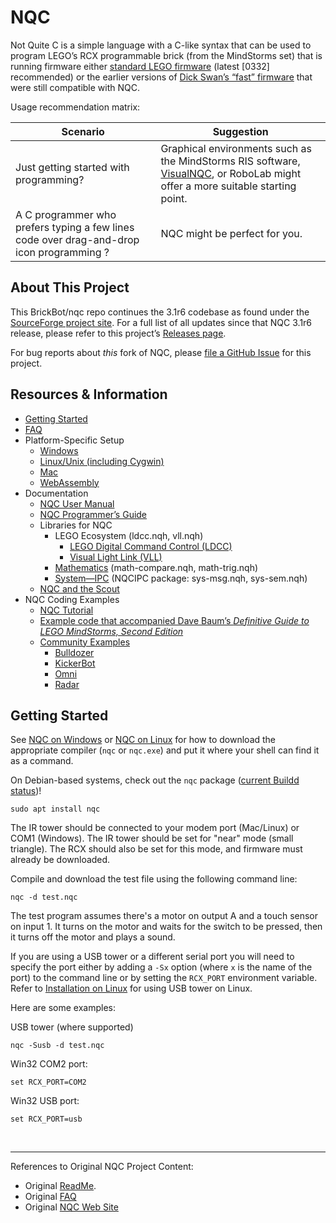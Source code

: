 NQC
===
Not Quite C is a simple language with a C-like syntax that can be used to program
LEGO’s RCX programmable brick (from the MindStorms set) that is running
firmware either [standard LEGO firmware](https://github.com/BrickBot/Archive/releases/tag/LEGO) (latest [0332] recommended)
or the earlier versions of [Dick Swan’s “fast” firmware](https://github.com/BrickBot/RobotC/releases/tag/Firmware)
that were still compatible with NQC.

Usage recommendation matrix:

| Scenario | Suggestion |
| -------- | ---------- |
| Just getting started with programming? | Graphical environments such as the MindStorms RIS software, [VisualNQC](https://github.com/BrickBot/VisualNQC), or RoboLab might offer a more suitable starting point. |
| A C programmer who prefers typing a few lines code over drag-and-drop icon programming ? | NQC might be perfect for you. |


About This Project
------------------
This BrickBot/nqc repo continues the 3.1r6 codebase as found under the
[SourceForge project site](http://bricxcc.sourceforge.net/nqc/).  For a
full list of all updates since that NQC 3.1r6 release, please refer to
this project’s [Releases page](https://github.com/BrickBot/nqc/releases).

For bug reports about _this_ fork of NQC, please
[file a GitHub Issue](https://github.com/BrickBot/nqc/issues) for this project.


Resources & Information
-----------------------
* [Getting Started](#getting-started)
* [FAQ](FAQ.md)
* Platform-Specific Setup
  + [Windows](PLATFORM-Windows.md)
  + [Linux/Unix (including Cygwin)](PLATFORM-Linux.md)
  + [Mac](PLATFORM-Mac.md)
  + [WebAssembly](PLATFORM-WebAssembly.md)
* Documentation
  + [NQC User Manual](NQC_User_Manual.pdf)
  + [NQC Programmer’s Guide](NQC_Programmers_Guide.pdf)
  + Libraries for NQC
    - LEGO Ecosystem  (ldcc.nqh, vll.nqh)
      * [LEGO Digital Command Control (LDCC)](./nqh-include/ldcc_doc.md)
      * [Visual Light Link (VLL)](./nqh-include/vll_doc.md)
    - [Mathematics](./nqh-include/math_doc.md)  (math-compare.nqh, math-trig.nqh)
    - [System—IPC](./nqh-include/nqcipc_doc.md)  (NQCIPC package: sys-msg.nqh, sys-sem.nqh)
  + [NQC and the Scout](Scout.md)
* NQC Coding Examples
  + [NQC Tutorial](./tutorial/)
  + [Example code that accompanied Dave Baum’s _Definitive Guide to LEGO MindStorms, Second Edition_](./guidebook/)
  + [Community Examples](./examples/)
    - [Bulldozer](./examples/Bulldozer/)
    - [KickerBot](./examples/KickerBot/)
    - [Omni](./examples/Omni/)
    - [Radar](./examples/Radar/)


Getting Started
---------------

See [NQC on Windows](#nqc-on-windows) or [NQC on Linux](#nqc-on-linux) for how
to download the appropriate compiler (`nqc` or `nqc.exe`) and put it where your
shell can find it as a command.

On Debian-based systems, check out the `nqc` package
([current Buildd status](https://buildd.debian.org/status/package.php?p=nqc))!
``` shell
sudo apt install nqc
```

The IR tower should be connected to your modem port (Mac/Linux) or COM1
(Windows). The IR tower should be set for "near" mode (small triangle). The RCX
should also be set for this mode, and firmware must already be downloaded.

Compile and download the test file using the following command line:

``` shell
nqc -d test.nqc
```

The test program assumes there's a motor on output A and a touch sensor
on input 1.  It turns on the motor and waits for the switch to be
pressed, then it turns off the motor and plays a sound.

If you are using a USB tower or a different serial port you will need to
specify the port either by adding a `-Sx` option (where `x` is the name of the
port) to the command line or by setting the `RCX_PORT` environment variable.
Refer to [Installation on Linux](#installation-on-linux) for using USB tower on
Linux.

Here are some examples:

USB tower (where supported)
``` shell
nqc -Susb -d test.nqc
```

Win32 COM2 port:
``` shell
set RCX_PORT=COM2
```

Win32 USB port:
``` shell
set RCX_PORT=usb
```



&nbsp;

- - -

References to Original NQC Project Content:
* Original [ReadMe](./_original/readme.txt).
* Original [FAQ](./_original/faq.html)
* Original [NQC Web Site](http://bricxcc.sourceforge.net/nqc)
